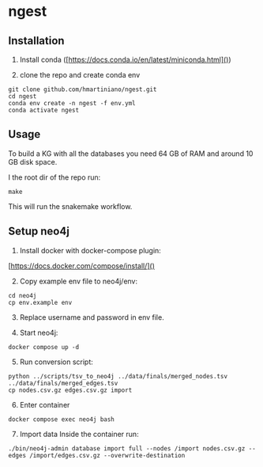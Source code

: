 # ngest


## Installation

1. Install conda ([https://docs.conda.io/en/latest/miniconda.html]())

2. clone the repo and create conda env
```
git clone github.com/hmartiniano/ngest.git
cd ngest 
conda env create -n ngest -f env.yml
conda activate ngest
```

## Usage 
To build a KG with all the databases you need 64 GB of RAM and around 10 GB disk space.

I the root dir of the repo run:

```
make
```

This will run the snakemake workflow.

## Setup neo4j

1. Install docker with docker-compose plugin:

[https://docs.docker.com/compose/install/]()

2. Copy example env file to neo4j/env:

```
cd neo4j
cp env.example env
```

3. Replace username and password in env file.

4. Start neo4j:

```
docker compose up -d
```

5. Run conversion script:

```
python ../scripts/tsv_to_neo4j ../data/finals/merged_nodes.tsv ../data/finals/merged_edges.tsv
cp nodes.csv.gz edges.csv.gz import
```

6. Enter container 

```
docker compose exec neo4j bash 
```

7. Import data 
Inside the container run:

```
./bin/neo4j-admin database import full --nodes /import nodes.csv.gz --edges /import/edges.csv.gz --overwrite-destination
```


